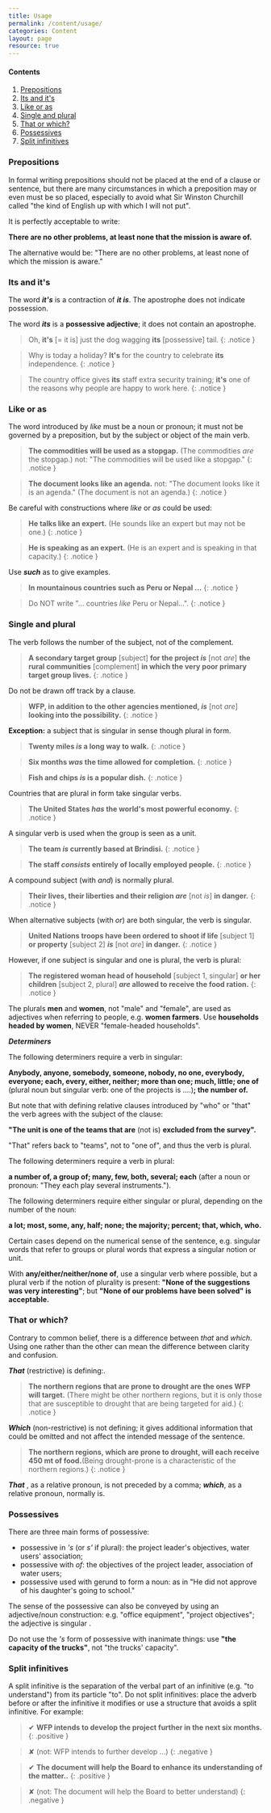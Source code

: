 ```yaml
---
title: Usage
permalink: /content/usage/
categories: Content
layout: page
resource: true
---
```

<div class="content-nav">
	<h4>Contents</h4>
	<ol>
		<li><a href="#prepositions">Prepositions</a></li>
		<li><a href="#its-and-its">Its and it's</a></li>
		<li><a href="#like-or-as">Like or as</a></li>
		<li><a href="#single-and-plural">Single and plural</a></li>
		<li><a href="#that-or-which">That or which?</a></li>
		<li><a href="#possessives">Possessives</a></li>
		<li><a href="#split-infinitives">Split infinitives</a></li>
	</ol>
</div>

### Prepositions

In formal writing prepositions should not be placed at the end of a clause or sentence, but there are many circumstances in which a preposition may or even must be so placed, especially to avoid what Sir Winston Churchill called "the kind of English up with which I will not put".

It is perfectly acceptable to write:

**There are no other problems, at least none that the mission is aware of.**

The alternative would be: "There are no other problems, at least none of which the mission is aware."

### Its and it's

The word **_it's_** is a contraction of **_it is_**. The apostrophe does not indicate possession.

The word **_its_** is a **possessive adjective**; it does not contain an apostrophe.

> Oh, **it's** [= it is] just the dog wagging **its** [possessive] tail.
{: .notice }

> Why is today a holiday? **It's** for the country to celebrate **its** independence.
{: .notice }

> The country office gives **its** staff extra security training; **it's** one of the reasons why people are happy to work here.
{: .notice }

### Like or as

The word introduced by *like* must be a noun or pronoun; it must not be governed by a preposition, but by the subject or object of the main verb.

> __The commodities will be used as a stopgap.__ (The commodities *are* the stopgap.) not: "The commodities will be used like a stopgap."
{: .notice }

> __The document looks like an agenda.__ not: "The document looks like it is an agenda." (The document is not an agenda.)
{: .notice }

Be careful with constructions where *like* or *as* could be used:

> __He talks like an expert.__ (He sounds like an expert but may not be one.)
{: .notice }

> __He is speaking as an expert.__ (He is an expert and is speaking in that capacity.)
{: .notice }

Use **_such_** as to give examples.

> __In mountainous countries such as Peru or Nepal ...__
{: .notice }

> Do NOT write "... countries *like* Peru or Nepal...".
{: .notice }

### Single and plural

The verb follows the number of the subject, not of the complement.

> **A secondary target group** [subject] **for the project _is_** [not *are*] **the rural communities** [complement] **in which the very poor primary target group lives.**
{: .notice }

Do not be drawn off track by a clause.

> **WFP, in addition to the other agencies mentioned, _is_** [not *are*] **looking into the possibility.**
{: .notice }

**Exception:** a subject that is singular in sense though plural in form.

> **Twenty miles *is* a long way to walk.**
{: .notice }

> **Six months *was* the time allowed for completion.**
{: .notice }

> **Fish and chips *is* is a popular dish.**
{: .notice }

Countries that are plural in form take singular verbs.

> **The United States *has* the world's most powerful economy.**
{: .notice }

A singular verb is used when the group is seen as a unit.

> **The team *is* currently based at Brindisi.**
{: .notice }

> **The staff *consists* entirely of locally employed people.**
{: .notice }

A compound subject (with *and*) is normally plural.

> **Their lives, their liberties and their religion _are_** [not *is*] **in danger.**
{: .notice }

When alternative subjects (with *or*) are both singular, the verb is singular.

> **United Nations troops have been ordered to shoot if life** [subject 1] **or property** [subject 2] **_is_** [not *are*] **in danger.**
{: .notice }

However, if one subject is singular and one is plural, the verb is plural:

> **The registered woman head of household** [subject 1, singular] **or her children** [subject 2, plural] **_are_ allowed to receive the food ration.**
{: .notice }

The plurals **men** and **women**, not "male" and "female", are used as adjectives when referring to people, e.g. **women farmers**. Use **households headed by women**, NEVER "female-headed households".

**_Determiners_**

The following determiners require a verb in singular:

**Anybody, anyone, somebody, someone, nobody, no one, everybody, everyone; each, every, either, neither; more than one; much, little; one of** (plural noun but singular verb: one of the projects is ....)**; the number of.**

But note that with defining relative clauses introduced by "who" or "that" the verb agrees with the subject of the clause:

__"The unit is one of the teams that are__ (not is) __excluded from the survey".__

"That" refers back to "teams", not to "one of", and thus the verb is plural.

The following determiners require a verb in plural:

__a number of, a group of; many, few, both, several; each__ (after a noun or pronoun: "They each play several instruments.").

The following determiners require either singular or plural, depending on the number of the noun:

__a lot; most, some, any, half; none; the majority; percent; that, which, who.__

Certain cases depend on the numerical sense of the sentence, e.g. singular words that refer to groups or plural words that express a singular notion or unit.

With __any/either/neither/none of__, use a singular verb where possible, but a plural verb if the notion of plurality is present: __"None of the suggestions was very interesting"__; but __"None of our problems have been solved" is acceptable.__

### That or which?

Contrary to common belief, there is a difference between *that* and *which*. Using one rather than the other can mean the difference between clarity and confusion.

__*That*__ (restrictive) is defining:.

> __The northern regions that are prone to drought are the ones WFP will target.__ (There might be other northern regions, but it is only those that are susceptible to drought that are being targeted for aid.)
{: .notice }

__*Which*__ (non-restrictive) is not defining; it gives additional information that could be omitted and not affect the intended message of the sentence.

> __The northern regions, which are prone to drought, will each receive 450 mt of food.__(Being drought-prone is a characteristic of the northern regions.)
{: .notice }

__*That*__ , as a relative pronoun, is not preceded by a comma; __*which*__, as a relative pronoun, normally is.


### Possessives

There are three main forms of possessive:

* possessive in *'s* (or *s'* if plural): the project leader's objectives, water users' association;
* possessive with *of*: the objectives of the project leader, association of water users;
* possessive used with gerund to form a noun: as in "He did not approve of his daughter's going to school."

The sense of the possessive can also be conveyed by using an adjective/noun construction: e.g. "office equipment", "project objectives"; the adjective is singular .

Do not use the *'s* form of possessive with inanimate things: use __"the capacity of the trucks"__, not "the trucks' capacity".


### Split infinitives

A split infinitive is the separation of the verbal part of an infinitive (e.g. "to understand") from its particle "to". Do not split infinitives: place the adverb before or after the infinitive it modifies or use a structure that avoids a split infinitive. For example:

> &#10004; __WFP intends to develop the project further in the next six months.__
{: .positive }

> &#10008; (not: WFP intends to further develop ...)
{: .negative }

> &#10004; __The document will help the Board to enhance its understanding of the matter..__
{: .positive }

> &#10008; (not: The document will help the Board to better understand)
{: .negative }


